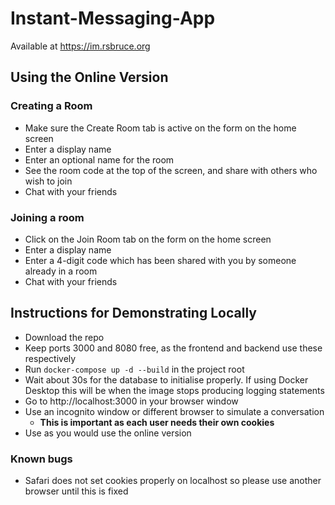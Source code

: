 # Instant-Messaging-App
Available at https://im.rsbruce.org

## Using the Online Version
### Creating a Room
- Make sure the Create Room tab is active on the form on the home screen
- Enter a display name
- Enter an optional name for the room
- See the room code at the top of the screen, and share with others who wish to join
- Chat with your friends
### Joining a room
- Click on the Join Room tab on the form on the home screen
- Enter a display name
- Enter a 4-digit code which has been shared with you by someone already in a room
- Chat with your friends

## Instructions for Demonstrating Locally
- Download the repo
- Keep ports 3000 and 8080 free, as the frontend and backend use these respectively
- Run `docker-compose up -d --build` in the project root
- Wait about 30s for the database to initialise properly. If using Docker Desktop this will be when the image stops producing logging statements
- Go to http://localhost:3000 in your browser window
- Use an incognito window or different browser to simulate a conversation
    - **This is important as each user needs their own cookies**
- Use as you would use the online version
### Known bugs
- Safari does not set cookies properly on localhost so please use another browser until this is fixed
  
